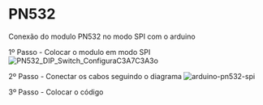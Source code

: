 # PN532
Conexão do modulo PN532 no modo SPI com o arduino

1º Passo - Colocar o modulo em modo SPI
![PN532_DIP_Switch_ConfiguraC3A7C3A3o](https://github.com/Ch1cro/PN532/assets/120192957/72cf1eb0-fc50-4465-8da6-5164898ceab2)

2º Passo - Conectar os cabos seguindo o diagrama
![arduino-pn532-spi](https://github.com/Ch1cro/PN532/assets/120192957/47e7b713-532b-4a47-9545-e093f4314587)

3º Passo - Colocar o código 
